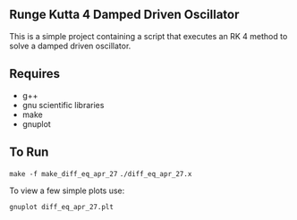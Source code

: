 Runge Kutta 4 Damped Driven Oscillator
--------------------


This is a simple project containing a script that executes an RK 4 method to solve a damped driven oscillator.

## Requires
* g++
* gnu scientific libraries
* make
* gnuplot

## To Run

`make -f make_diff_eq_apr_27`
`./diff_eq_apr_27.x`

To view a few simple plots use:

`gnuplot diff_eq_apr_27.plt`
